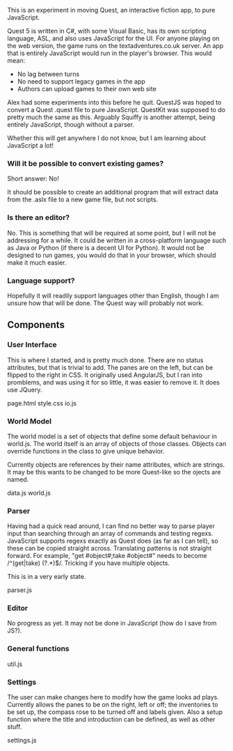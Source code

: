 This is an experiment in moving Quest, an interactive fiction app, to pure JavaScript.

Quest 5 is written in C#, with some Visual Basic, has its own scripting language, ASL, and also uses JavaScript for the UI. For anyone playing on the web version, the game runs on the textadventures.co.uk server. An app that is entirely JavaScript would run in the player's browser. This would mean:

* No lag between turns
* No need to support legacy games in the app
* Authors can upload games to their own web site

Alex had some experiments into this before he quit. QuestJS was hoped to convert a Quest .quest file to pure JavaScript. QuestKit was supposed to do pretty much the same as this. Arguably Squiffy is another attempt, being entirely JavaScript, though without a parser.

Whether this will get anywhere I do not know, but I am learning about JavaScript a lot!

### Will it be possible to convert existing games?

Short answer: No!

It should be possible to create an additional program that will extract data from the .aslx file to a new game file, but not scripts.

### Is there an editor?

No. This is something that will be required at some point, but I will not be addressing for a while. It could be written in a cross-platform language such as Java or Python (if there is a decent UI for Python). It would not be designed to run games, you would do that in your browser, which should make it much easier.

### Language support?

Hopefully it will readily support languages other than English, though I am unsure how that will be done. The Quest way will probably not work.



Components
----------

### User Interface

This is where I started, and is pretty much done. There are no status attributes, but that is trivial to add. The panes are on the left, but can be flipped to the right in CSS. It originally used AngularJS, but I ran into promblems, and was using it for so little, it was easier to remove it. It does use JQuery.

page.html
style.css
io.js


### World Model

The world model is a set of objects that define some default behaviour in world.js. The world itself is an array of objects of those classes. Objects can override functions in the class to give unique behavior.

Currently objects are references by their name attributes, which are strings. It may be this wants to be changed to be more Quest-like so the ojects are named.

data.js
world.js


### Parser

Having had a quick read around, I can find no better way to parse player input than searching through an array of commands and testing regexs. JavaScript supports regexs exactly as Quest does (as far as I can tell), so these can be copied straight across. Translating patterns is not straight forward. For example, "get #object#;take #object#" needs to become /^(get|take) (?<object>.*)$/. Tricking if you have multiple objects.
  
This is in a very early state.

parser.js


### Editor

No progress as yet. It may not be done in JavaScript (how do I save from JS?).

### General functions

util.js


### Settings

The user can make changes here to modify how the game looks ad plays. Currently allows the panes to be on the right, left or off; the inventories to be set up, the compass rose to be turned off and labels given. Also a setup function where the title and introduction can be defined, as well as other stuff.

settings.js
